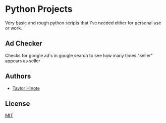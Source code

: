 
# Python Projects

Very basic and rough python scripts that I've needed either for personal use or work.




## Ad Checker
Checks for google ad's in google search to see how many times "seller" appears as seller

## Authors

- [Taylor Hinote](https://github.com/Taylor-Hinote/)


## License

[MIT](https://choosealicense.com/licenses/mit/)
